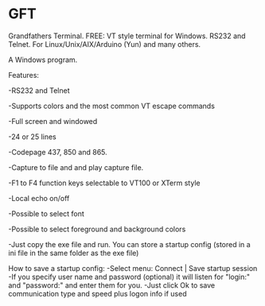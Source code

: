 # GFT
Grandfathers Terminal. FREE: VT style terminal for Windows. RS232 and Telnet. For Linux/Unix/AIX/Arduino (Yun) and many others.

A Windows program.

Features:

-RS232 and Telnet

-Supports colors and the most common VT escape commands

-Full screen and windowed

-24 or 25 lines

-Codepage 437, 850 and 865.

-Capture to file and and play capture file.

-F1 to F4 function keys selectable to VT100 or  XTerm style

-Local echo on/off

-Possible to select font

-Possible to select foreground and background colors

-Just copy the exe file and run. You can store a startup config (stored in a ini file in the same folder as the exe file)

How to save a startup config:
-Select menu: Connect | Save startup session
-If you specify user name and password (optional) it will listen for "login:" and "password:" and enter them for you.
-Just click Ok to save communication type and speed plus logon info if used

